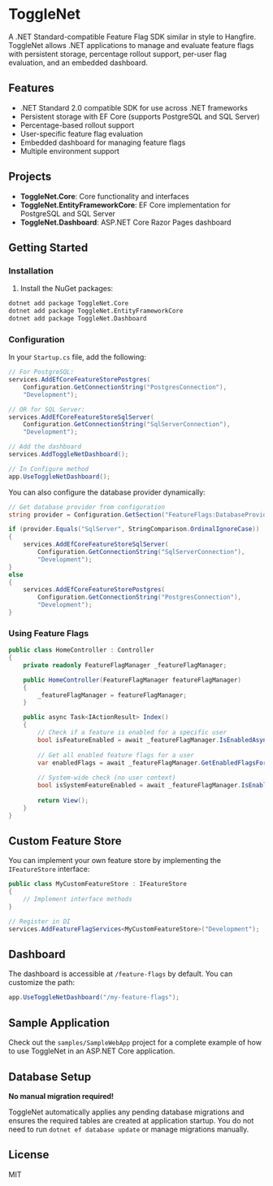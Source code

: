 # ToggleNet

A .NET Standard-compatible Feature Flag SDK similar in style to Hangfire. ToggleNet allows .NET applications to manage and evaluate feature flags with persistent storage, percentage rollout support, per-user flag evaluation, and an embedded dashboard.

## Features

- .NET Standard 2.0 compatible SDK for use across .NET frameworks
- Persistent storage with EF Core (supports PostgreSQL and SQL Server)
- Percentage-based rollout support
- User-specific feature flag evaluation
- Embedded dashboard for managing feature flags
- Multiple environment support

## Projects

- **ToggleNet.Core**: Core functionality and interfaces
- **ToggleNet.EntityFrameworkCore**: EF Core implementation for PostgreSQL and SQL Server
- **ToggleNet.Dashboard**: ASP.NET Core Razor Pages dashboard

## Getting Started

### Installation

1. Install the NuGet packages:

```bash
dotnet add package ToggleNet.Core
dotnet add package ToggleNet.EntityFrameworkCore
dotnet add package ToggleNet.Dashboard
```

### Configuration

In your `Startup.cs` file, add the following:

```csharp
// For PostgreSQL:
services.AddEfCoreFeatureStorePostgres(
    Configuration.GetConnectionString("PostgresConnection"),
    "Development");

// OR for SQL Server:
services.AddEfCoreFeatureStoreSqlServer(
    Configuration.GetConnectionString("SqlServerConnection"),
    "Development");

// Add the dashboard
services.AddToggleNetDashboard();

// In Configure method
app.UseToggleNetDashboard();
```

You can also configure the database provider dynamically:

```csharp
// Get database provider from configuration
string provider = Configuration.GetSection("FeatureFlags:DatabaseProvider").Value;

if (provider.Equals("SqlServer", StringComparison.OrdinalIgnoreCase))
{
    services.AddEfCoreFeatureStoreSqlServer(
        Configuration.GetConnectionString("SqlServerConnection"),
        "Development");
}
else
{
    services.AddEfCoreFeatureStorePostgres(
        Configuration.GetConnectionString("PostgresConnection"),
        "Development");
}
```

### Using Feature Flags

```csharp
public class HomeController : Controller
{
    private readonly FeatureFlagManager _featureFlagManager;

    public HomeController(FeatureFlagManager featureFlagManager)
    {
        _featureFlagManager = featureFlagManager;
    }

    public async Task<IActionResult> Index()
    {
        // Check if a feature is enabled for a specific user
        bool isFeatureEnabled = await _featureFlagManager.IsEnabledAsync("feature-name", "user-id");
        
        // Get all enabled feature flags for a user
        var enabledFlags = await _featureFlagManager.GetEnabledFlagsForUserAsync("user-id");
        
        // System-wide check (no user context)
        bool isSystemFeatureEnabled = await _featureFlagManager.IsEnabledAsync("system-feature");
        
        return View();
    }
}
```

## Custom Feature Store

You can implement your own feature store by implementing the `IFeatureStore` interface:

```csharp
public class MyCustomFeatureStore : IFeatureStore
{
    // Implement interface methods
}

// Register in DI
services.AddFeatureFlagServices<MyCustomFeatureStore>("Development");
```

## Dashboard

The dashboard is accessible at `/feature-flags` by default. You can customize the path:

```csharp
app.UseToggleNetDashboard("/my-feature-flags");
```

## Sample Application

Check out the `samples/SampleWebApp` project for a complete example of how to use ToggleNet in an ASP.NET Core application.

## Database Setup

**No manual migration required!**

ToggleNet automatically applies any pending database migrations and ensures the required tables are created at application startup. You do not need to run `dotnet ef database update` or manage migrations manually.

## License

MIT

